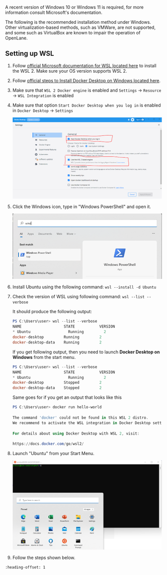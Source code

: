 A recent version of Windows 10 or Windows 11 is required, for more information
consult Microsoft's documentation.

The following is the recommended installation method under Windows. Other
virtualization-based methods, such as VMWare, are not supported, and some such
as VirtualBox are known to impair the operation of OpenLane.

## Setting up WSL

1. Follow
   [official Microsoft documentation for WSL located here](https://docs.microsoft.com/en-us/windows/wsl/install)
   to install the WSL 2. Make sure your OS version supports WSL 2.

1. Follow
   [official steps to Install Docker Desktop on Windows located here](https://docs.docker.com/desktop/install/windows-install/).

1. Make sure that `WSL 2 Docker engine` is enabled and `Settings` -> `Resource`
   -> `WSL Integration` is enabled

1. Make sure that option `Start Docker Desktop when you log in` is enabled in
   `Docker Desktop` -> `Settings`

   ![A Screenshot of the Docker Settings. Two options, "Start Docker Desktop when you log in" and "Use the WSL 2 based engine" are both circled.](./wsl_docker_settings.png)

1. Click the Windows icon, type in "Windows PowerShell" and open it.

   ![The Windows 11 Start Menu with "wind" typed into the search box, showing "Windows PowerShell" as the first match](./powershell.png)

1. Install Ubuntu using the following command: `wsl --install -d Ubuntu`

1. Check the version of WSL using following command: `wsl --list --verbose`

    It should produce the following output:

    ```powershell
    PS C:\Users\user> wsl --list --verbose
    NAME                   STATE           VERSION
    * Ubuntu                 Running         2
    docker-desktop         Running         2
    docker-desktop-data    Running         2
    ```

    If you get following output, then you need to launch **Docker Desktop on
    Windows** from the start menu.

    ```powershell
    PS C:\Users\user> wsl --list --verbose
    NAME                   STATE           VERSION
    * Ubuntu                 Running         2
    docker-desktop         Stopped         2
    docker-desktop-data    Stopped         2
    ```

    Same goes for if you get an output that looks like this

    ```powershell
    PS C:\Users\user> docker run hello-world

    The command 'docker' could not be found in this WSL 2 distro.
    We recommend to activate the WSL integration in Docker Desktop settings.

    For details about using Docker Desktop with WSL 2, visit:

    https://docs.docker.com/go/wsl2/
    ```

1. Launch "Ubuntu" from your Start Menu.

    ![A Windows terminal window running Bash on the Windows Subsystem for Linux](./wsl.png)

1. Follow the steps shown below.

```{include} ../_ubuntu_packages.md
:heading-offset: 1

```
